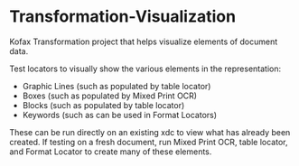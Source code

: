 # Transformation-Visualization
Kofax Transformation project that helps visualize elements of document data.

Test locators to visually show the various elements in the representation:
* Graphic Lines (such as populated by table locator)
* Boxes (such as populated by Mixed Print OCR)
* Blocks (such as populated by table locator)
* Keywords (such as can be used in Format Locators)

These can be run directly on an existing xdc to view what has already been created.  If testing on a fresh document, run Mixed Print OCR,  table locator, and Format Locator to create many of these elements.
